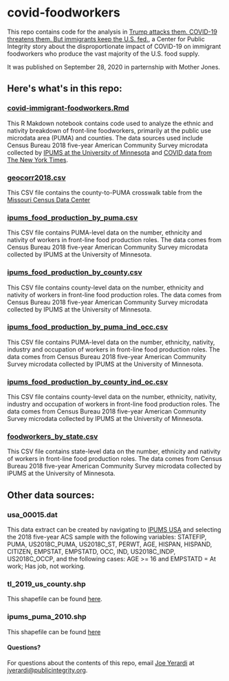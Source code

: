 # covid-foodworkers

This repo contains code for the analysis in [Trump attacks them. COVID-19 threatens them. But immigrants keep the U.S. fed.](tktk), a Center for Public Integrity story about the disproportionate impact of COVID-19 on immigrant foodworkers who produce the vast majority of the U.S. food supply.

It was published on September 28, 2020 in parternship with Mother Jones.

## Here's what's in this repo:

### [covid-immigrant-foodworkers.Rmd](covid-immigrant-foodworkers.Rmd)
This R Makdown notebook contains code used to analyze the ethnic and nativity breakdown of front-line foodworkers, primarily at the public use microdata area (PUMA) and counties. The data sources used include Census Bureau 2018 five-year American Community Survey microdata collected by [IPUMS at the University of Minnesota](https://ipums.org/) and [COVID data from The New York Times](https://github.com/nytimes/covid-19-data).

### [geocorr2018.csv](data/geocorr2018.csv)
This CSV file contains the county-to-PUMA crosswalk table from the [Missouri Census Data Center](http://mcdc.missouri.edu/applications/geocorr2018.html)

### [ipums_food_production_by_puma.csv](data/ipums_food_production_by_puma.csv)
This CSV file contains PUMA-level data on the number, ethnicity and nativity of workers in front-line food production roles. The data comes from Census Bureau 2018 five-year American Community Survey microdata collected by IPUMS at the University of Minnesota.

### [ipums_food_production_by_county.csv](data/ipums_food_production_by_county.csv)
This CSV file contains county-level data on the number, ethnicity and nativity of workers in front-line food production roles. The data comes from Census Bureau 2018 five-year American Community Survey microdata collected by IPUMS at the University of Minnesota.

### [ipums_food_production_by_puma_ind_occ.csv](data/ipums_food_production_by_county.csv)
This CSV file contains PUMA-level data on the number, ethnicity, nativity, industry and occupation of workers in front-line food production roles. The data comes from Census Bureau 2018 five-year American Community Survey microdata collected by IPUMS at the University of Minnesota.

### [ipums_food_production_by_county_ind_oc.csv](data/ipums_food_production_by_county.csv)
This CSV file contains county-level data on the number, ethnicity, nativity, industry and occupation of workers in front-line food production roles. The data comes from Census Bureau 2018 five-year American Community Survey microdata collected by IPUMS at the University of Minnesota.

### [foodworkers_by_state.csv](data/ipums_food_production_by_county.csv)
This CSV file contains state-level data on the number, ethnicity and nativity of workers in front-line food production roles. The data comes from Census Bureau 2018 five-year American Community Survey microdata collected by IPUMS at the University of Minnesota.

## Other data sources:

### usa_00015.dat
This data extract can be created by navigating to [IPUMS USA](https://usa.ipums.org/usa/index.shtml) and selecting the 2018 five-year ACS sample with the following variables: STATEFIP, PUMA, US2018C_PUMA, US2018C_ST, PERWT, AGE, HISPAN, HISPAND, CITIZEN, EMPSTAT, EMPSTATD, OCC, IND, US2018C_INDP, US2018C_OCCP, and the following cases: AGE >= 16 and EMPSTATD = At work; Has job, not working.

### tl_2019_us_county.shp
This shapefile can be found [here](https://www2.census.gov/geo/tiger/TIGER2019/COUNTY/tl_2019_us_county.zip).

### ipums_puma_2010.shp
This shapefile can be found [here](https://usa.ipums.org/usa/resources/volii/shapefiles/ipums_puma_2010.zip)

#### Questions?
For questions about the contents of this repo, email [Joe Yerardi](https://publicintegrity.org/author/joe-yerardi/) at jyerardi@publicintegrity.org.
